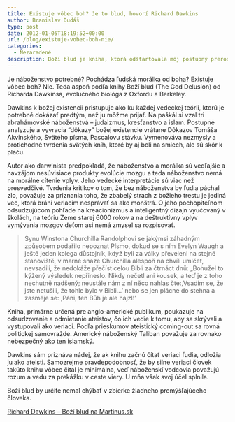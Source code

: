 ```yaml
---
title: Existuje vôbec boh? Je to blud, hovorí Richard Dawkins
author: Branislav Dudáš
type: post
date: 2012-01-05T18:19:52+00:00
url: /blog/existuje-vobec-boh-nie/
categories:
  - Nezaradené
description: Boží blud je kniha, ktorá odštartovala môj postupný prerod z veriaceho na ateistu. Presvedčí Richard Dawkins aj vás?
---
```

Je náboženstvo potrebné? Pochádza ľudská morálka od boha? Existuje vôbec boh? Nie. Teda aspoň podľa knihy Boží blud (The God Delusion) od Richarda Dawkinsa, evolučného biológa z Oxfordu a Berkeley.

Dawkins k božej existencii pristupuje ako ku každej vedeckej teórii, ktorú je potrebné dokázať predtým, než ju môžme prijať. Na paškál si vzal tri abrahámovské náboženstvá &#8211; judaizmus, kresťanstvo a islam. Postupne analyzuje a vyvracia “dôkazy” božej existencie vrátane Dôkazov Tomáša Akvinského, Svätého písma, Pascalovu stávku. Vymenováva nezmysly a protichodné tvrdenia svätých kníh, ktoré by aj boli na smiech, ale sú skôr k plaču.

Autor ako darwinista predpokladá, že náboženstvo a morálka sú vedľajšie a navzájom nesúvisiace produkty evolúcie mozgu a teda náboženstvo nemá na morálne cítenie vplyv. Jeho vedecké interpretácie sú viac než presvedčivé. Tvrdenia kritikov o tom, že bez náboženstva by ľudia páchali zlo, považuje za priznania toho, že zbabelý strach z božieho trestu je jediná vec, ktorá bráni veriacim nesprávať sa ako monštrá. O jeho pochopiteľnom odsudzujúcom pohľade na kreacionizmus a inteligentný dizajn vyučovaný v školách, na teóriu Zeme starej 6000 rokov a na deštruktívny vplyv vymývania mozgov deťom asi nemá zmysel sa rozpisovať.

> Synu Winstona Churchilla Randolphovi se jakýmsi záhadným způsobem podařilo nepoznat Písmo, dokud se s ním Evelyn Waugh a ještě jeden kolega důstojník, když byli za války převeleni na stejné stanoviště, v marné snaze Churchilla alespoň na chvíli umlčet, nevsadili, že nedokáže přečíst celou Bibli za čtrnáct dnů: „Bohužel to kýžený výsledek nepřineslo. Nikdy nečetl ani kousek, a teď je z toho nechutně nadšený; neustále nám z ní něco nahlas čte:,Vsadím se, že jste netušili, že tohle bylo v Bibli&#8230;&#8217; nebo se jen plácne do stehna a zasměje se: ,Páni, ten Bůh je ale hajzl!&#8217;

Kniha, primárne určená pre anglo-americké publikum, poukazuje na odsudzovanie a odmietanie ateistov, čo ich vedie k tomu, aby sa skrývali a vystupovali ako veriaci. Podľa prieskumov ateistický coming-out sa rovná politickej samovražde. Americký náboženský Taliban považuje za rovnako nebezpečný ako ten islamský.

Dawkins sám priznáva nádej, že ak knihu začnú čítať veriaci ľudia, odložia ju ako ateisti. Samozrejme pravdepodobnosť, že by silne veriaci človek takúto knihu vôbec čítal je minimálna, veď náboženskí vodcovia považujú rozum a vedu za prekážku v ceste viery. U mňa však svoj účel splnila.

Boží blud by určite nemal chýbať v zbierke žiadneho premýšľajúceho človeka.

<a title="Richard Dawkins - Boží blud" href="http://www.martinus.sk/?uItem=66667&z=branod" target="_blank">Richard Dawkins &#8211; Boží blud na Martinus.sk</a>